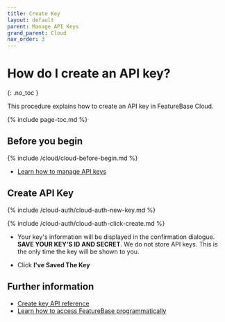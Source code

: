 ```yaml
---
title: Create Key
layout: default
parent: Manage API Keys
grand_parent: Cloud
nav_order: 3
---
```


# How do I create an API key?
{: .no_toc }

This procedure explains how to create an API key in FeatureBase Cloud.

{% include page-toc.md %}

## Before you begin

{% include /cloud/cloud-before-begin.md %}
* [Learn how to manage API keys](/docs/cloud/cloud-authentication/cloud-auth-manage/)

## Create API Key

{% include /cloud-auth/cloud-auth-new-key.md %}

{% include /cloud-auth/cloud-auth-click-create.md %}

* Your key's information will be displayed in the confirmation dialogue. **SAVE YOUR KEY'S ID AND SECRET**. We do not store API keys. This is the only time the key will be shown to you.

* Click **I've Saved The Key**

## Further information

* [Create key API reference](https://api-docs-featurebase-cloud.redoc.ly/latest#operation/postKey)
* [Learn how to access FeatureBase programmatically](/docs/cloud/programmaticaccess//)
